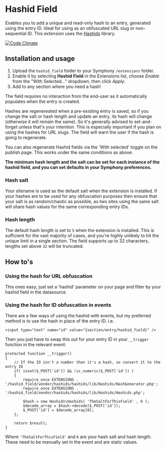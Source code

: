 # Hashid Field

Enables you to add a unique and read-only hash to an entry, generated using the entry ID. Ideal for using as an obfuscated URL slug or non-sequential ID. This extension uses the [Hashids](http://www.hashids.org/php/) library.

[![Code Climate](https://codeclimate.com/github/nathanhornby/hashid_field.png)](https://codeclimate.com/github/nathanhornby/hashid_field)

## Installation and usage

1. Upload the `hashid_field` folder to your Symphony `/extensions` folder.
2. Enable it by selecting **Hashid Field** in the Extensions list, choose *Enable* from the "With Selected…" dropdown, then click *Apply*.
3. Add to any section where you need a hash!

The field requires no interaction from the end-user as it automatically populates when the entry is created.

Hashes are regenereated when a pre-existing entry is saved, so if you change the salt or hash length and update an entry, its hash will change (otherwise it will remain the same). So it's generally advised to set-and-forget unless that's your intention. This is especially important if you plan on using the hashes for URL slugs. The field will warn the user if the hash is going to regenerate.

You can also regenerate Hashid fields via the 'With selected' toggle on the publish page. This works under the same conditions as above.

**The minimum hash length and the salt can be set for each instance of the hashid field, and you can set defaults in your Symphony preferences.**

### Hash salt

Your sitename is used as the default salt when the extension is installed. If your hashes are to be used for any obfuscation purposes then ensure that your salt is as random/chaotic as possible, as two sites using the same salt will share hash values for the same corresponding entry IDs.

### Hash length

The default hash length is set to `5` when the extension is installed. This is sufficient for the vast majority of cases, and you're highly unlikely to hit the unique limit in a single section. The field supports up to 32 characters, lengths set above `32` will be truncated.

## How to's

### Using the hash for URL obfuscation

This ones easy; just set a 'hashid' parameter on your page and filter by your hashid field in the datasource.

### Using the hash for ID obfuscation in events

There are a few ways of using the hashid with events, but my preferred method is to use the hash in place of the entry ID. i.e.

`<input type="text" name="id" value="{section/entry/hashid_field}" />`

Then you just have to swap this out for your entry ID in your `__trigger` function in the relevant event:

```
protected function __trigger()
{
    // If the ID isn't a number then it's a hash, so convert it to the entry ID
    if( isset($_POST['id']) && !is_numeric($_POST['id']) )
    {
        require_once EXTENSIONS . '/hashid_field/vendor/hashids/hashids/lib/Hashids/HashGenerator.php';
        require_once EXTENSIONS . '/hashid_field/vendor/hashids/hashids/lib/Hashids/Hashids.php';

        $hash = new Hashids\Hashids( 'TheSaltForThisField' , 6 );
        $decode_array = $hash->decode($_POST['id']);
        $_POST['id'] = $decode_array[0];
    };

    return $result;
}
```

Where `'TheSaltForThisField'` and `6` are your hash salt and hash length. These need to be manually set in the event and are static values.
